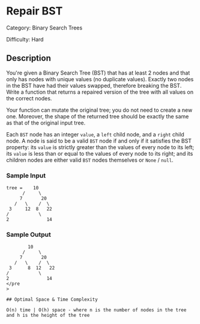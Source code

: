 # Repair BST

Category: Binary Search Trees

Difficulty: Hard

## Description

  You're given a Binary Search Tree (BST) that has at least 2 nodes and that
only has nodes with unique values (no duplicate values). Exactly two nodes
in the BST have had their values swapped, therefore breaking the BST. Write
a function that returns a repaired version of the tree with all values on
the correct nodes.

  Your function can mutate the original tree; you do not need to create a new
one. Moreover, the shape of the returned tree should be exactly the same as
that of the original input tree.

  Each `BST` node has an integer `value`, a
`left` child node, and a `right` child node. A node is
said to be a valid `BST` node if and only if it satisfies the BST
property: its `value` is strictly greater than the values of
every node to its left; its `value` is less than or equal to the
values of every node to its right; and its children nodes are either valid
`BST` nodes themselves or `None` / `null`.

  
### Sample Input
  ```
tree =    10
        /     \
       7       20
     /   \    /  \
   3     12  8   22
  /           \
2              14
```
  
### Sample Output
  ```
          10
        /     \
       7       20
     /   \    /  \
   3      8  12   22
  /           \
2              14
</pre
  >

## Optimal Space & Time Complexity

O(n) time | O(h) space - where n is the number of nodes in the tree and h is the height of the tree
